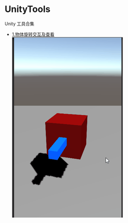 # UnityTools
Unity 工具合集

* [1.物体旋转交互及查看](https://github.com/yinczar/UnityTools/tree/main/Assets/Scripts/GameObject-Interactive)
![交互1](https://github.com/yinczar/UnityTools/blob/main/gifs/GameObject-Interactive-0.gif "交互")  

